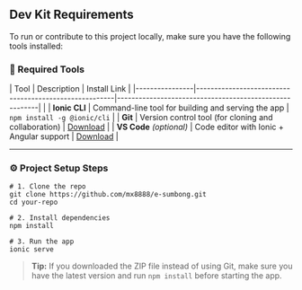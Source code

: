 ##  Dev Kit Requirements

To run or contribute to this project locally, make sure you have the following tools installed:

### 🔧 Required Tools

| Tool           | Description                                           | Install Link                                           |
|----------------|-------------------------------------------------------|--------------------------------------------------------|              |
| **Ionic CLI**   | Command-line tool for building and serving the app   | `npm install -g @ionic/cli`                            |
| **Git**         | Version control tool (for cloning and collaboration) | [Download](https://git-scm.com/)                       |
| **VS Code** *(optional)* | Code editor with Ionic + Angular support           | [Download](https://code.visualstudio.com/)             |

---

### ⚙ Project Setup Steps

```
# 1. Clone the repo
git clone https://github.com/mx8888/e-sumbong.git
cd your-repo

# 2. Install dependencies
npm install

# 3. Run the app
ionic serve
```

>  **Tip:** If you downloaded the ZIP file instead of using Git, make sure you have the latest version and run `npm install` before starting the app.
